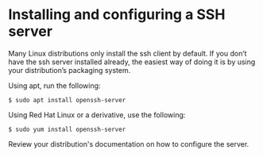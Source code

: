# Installing and configuring a SSH server

Many Linux distributions only install the ssh client by default. If you don’t have the ssh server installed already, the easiest way of doing it is by using your distribution’s packaging system.

Using apt, run the following:

 ```shell
 $ sudo apt install openssh-server
 ```

Using Red Hat Linux or a derivative, use the following:

 ```shell
 $ sudo yum install openssh-server
 ```

Review your distribution's documentation on how to configure the server.